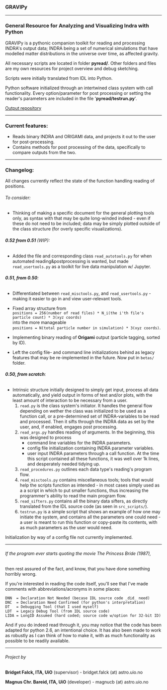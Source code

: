 ### **GRAVIPy**

---

### **G**eneral **R**esource for **A**nalyzing and **V**isualizing **I**ndra with **P**ython

GRAVIPy is a pythonic companion toolkit for reading and processing INDRA's output data; INDRA being a set of numerical simulations that have modelled matter distributions in the universe over time, as affected gravity.

All necessary scripts are located in folder **pyread/**.
Other folders and files are my own resources for project overview and debug
sketching.

Scripts were initially translated from IDL into Python.

Python software initialized through an intertwined class system with call 
functionality.
Every option/parameter for post processing or setting the reader's parameters are 
included in the file '**pyread/testrun.py**'.

[Output repository](https://github.uio.no/magnucb/output_gravipy)

---
### Current features:
* Reads binary INDRA and ORIGAMI data, and projects it out to the user for post-processing.
* Contains methods for post processing of the data, specifically to compare outputs from the two.

---
### Changelog:

   All changes currently reflect the state of the function handling reading of positions.

###### To consider:
* Thinking of making a specific document for the general plotting tools only, as syntax with that may be quite long-winded indeed - even if these do not need to be included; data may be simply plotted outside of the class structure (for overly specific visualizations).

###### **0.52 from 0.51** (WIP):
* Added the file and corresponding class `read_autotools.py` for when automated reading&postprocessing is wanted, but made `read_usertools.py` as a toolkit for live data manipulation w/ Jupyter.


###### **0.51, from 0.50**:
* Differentiated between `read_misctools.py`, and `read_usertools.py` - making it easier to go in and view user-relevant tools.
* Fixed array structure from   
   `positions = 256(number of read files) * N_i(the i'th file's particle count) * 3(xyz coords)`   
   into the more manageable   
   `positions = N(total particle number in simulation) * 3(xyz coords)`.

* Implementing binary reading of **Origami** output (particle tagging, sorted by ID).

* Left the config file- and command line initializations behind as legacy features that may be re-implemented in the future. Now put in `betas/` folder.

###### **0.50, from scratch**:
* Intrinsic structure initially designed to simply get input, process all data automatically, and yield output in forms of text and/or plots, with the least amount of interaction to be necessary from a user.
   1. `read.py` is the class system's initiator. It handles the general flow depending on wether the class was initialized to be used as a function call, or a pre-determined set of INDRA-variables to be read and processed. Then it sifts through the INDRA data as set by the user, and, if enabled, engages post processing.
   2. `read_args.py` handles reading of arguments. In the beginning, this was designed to process
      * command line variables for the INDRA parameters.
      * config file initialization containing INDRA parameter variables.
      * user input INDRA parameters through a call function.
      At the time this script contained all these functions, it was well over 1k lines, and desperately needed tidying up.
   3. `read_procedures.py` outlines each data type's reading's program flow.
   4. `read_misctools.py` contains miscellaneous tools; tools that would help the scripts function as intended - in most cases simply used as a a script in which to put smaller functions, thus increasing the programmer's ability to read the main program flow.
   5. `read_sifters.py` contains all the binary data sifters, as directly translated from the IDL source code (as seen in `src_scripts/`).
   6. `testrun.py` is a simple script that shows an example of how one may initiate the system, and contains all the parameters one could need - a user is meant to run this function or copy-paste its contents, with as much parameters as the user would need.


Initialization by way of a config file not currently implemented.

---
###### If the program ever starts quoting the movie The Princess Bride (1987),
then rest assured of the fact, and know, that you have done something horribly wrong.

If you're interested in reading the code itself, you'll see that I've made
comments with abbreviations/acronyms in some places:
```
DNN  = Declaration Not Needed (becase IDL source code _did_ need)
DNC  = Declaration Need Confirmed (for python's interpretation)
DT   = Debugging Tool (that I used myself)
LDT  = Legacy Debug Tool (from IDL source code)
LIDA = LongID Assumed (hard coded; source code w/option for 32-bit ID)
```

And if you do indeed read through it, you may notice that the code has been
adapted for python 2.6, an intentional choice. It has also been made to work
as robustly as I can think of how to make it, with as much functionality as 
possible to be readily available.

------
###### Project by
**Bridget Falck, ITA, UiO**      (supervisor) - bridget.falck (at) astro.uio.no

**Magnus Chr. Bareid, ITA, UiO** (developer)  - magnucb (at) astro.uio.no